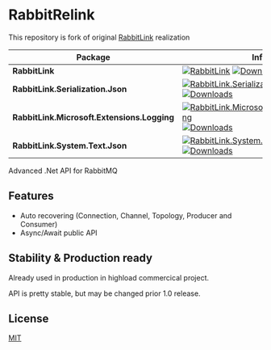 # RabbitRelink
This repository is fork of original [RabbitLink](https://github.com/rabbit-link/rabbit-link) realization


Package | Info
-|-
**RabbitLink** | [![RabbitLink](https://img.shields.io/nuget/v/RabbitLink.svg)](https://www.nuget.org/packages/RabbitLink) [![Downloads](https://img.shields.io/nuget/dt/RabbitLink.svg)](https://www.nuget.org/packages/RabbitLink)
**RabbitLink.Serialization.Json** | [![RabbitLink.Serialization.Json](https://img.shields.io/nuget/v/RabbitLink.Serialization.Json.svg)](https://www.nuget.org/packages/RabbitLink.Serialization.Json) [![Downloads](https://img.shields.io/nuget/dt/RabbitLink.Serialization.Json.svg)](https://www.nuget.org/packages/RabbitLink.Serialization.Json)
**RabbitLink.Microsoft.Extensions.Logging** | [![RabbitLink.Microsoft.Extensions.Logging](https://img.shields.io/nuget/v/RabbitLink.Microsoft.Extensions.Logging.svg)](https://www.nuget.org/packages/RabbitLink.Microsoft.Extensions.Logging) [![Downloads](https://img.shields.io/nuget/dt/RabbitLink.Microsoft.Extensions.Logging.svg)](https://www.nuget.org/packages/RabbitLink.Microsoft.Extensions.Logging)
**RabbitLink.System.Text.Json** | [![RabbitLink.System.Text.Json](https://img.shields.io/nuget/v/RabbitLink.System.Text.Json.svg)](https://www.nuget.org/packages/RabbitLink.System.Text.Json) [![Downloads](https://img.shields.io/nuget/dt/RabbitLink.System.Text.Json.svg)](https://www.nuget.org/packages/RabbitLink.System.Text.Json)


Advanced .Net API for RabbitMQ

## Features
* Auto recovering (Connection, Channel, Topology, Producer and Consumer)
* Async/Await public API

## Stability & Production ready
Already used in production in highload commercical project.

API is pretty stable, but may be changed prior 1.0 release.

## License
[MIT](LICENCE)
